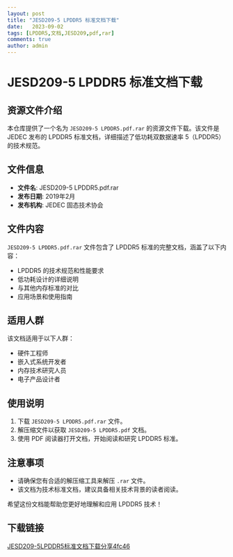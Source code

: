 ```yaml
---
layout: post
title: "JESD209-5 LPDDR5 标准文档下载"
date:   2023-09-02
tags: [LPDDR5,文档,JESD209,pdf,rar]
comments: true
author: admin
---
```

# JESD209-5 LPDDR5 标准文档下载

## 资源文件介绍

本仓库提供了一个名为 `JESD209-5 LPDDR5.pdf.rar` 的资源文件下载。该文件是 JEDEC 发布的 LPDDR5 标准文档，详细描述了低功耗双数据速率 5（LPDDR5）的技术规范。

## 文件信息

- **文件名**: JESD209-5 LPDDR5.pdf.rar
- **发布日期**: 2019年2月
- **发布机构**: JEDEC 固态技术协会

## 文件内容

`JESD209-5 LPDDR5.pdf.rar` 文件包含了 LPDDR5 标准的完整文档，涵盖了以下内容：

- LPDDR5 的技术规范和性能要求
- 低功耗设计的详细说明
- 与其他内存标准的对比
- 应用场景和使用指南

## 适用人群

该文档适用于以下人群：

- 硬件工程师
- 嵌入式系统开发者
- 内存技术研究人员
- 电子产品设计者

## 使用说明

1. 下载 `JESD209-5 LPDDR5.pdf.rar` 文件。
2. 解压缩文件以获取 `JESD209-5 LPDDR5.pdf` 文档。
3. 使用 PDF 阅读器打开文档，开始阅读和研究 LPDDR5 标准。

## 注意事项

- 请确保您有合适的解压缩工具来解压 `.rar` 文件。
- 该文档为技术标准文档，建议具备相关技术背景的读者阅读。

希望这份文档能帮助您更好地理解和应用 LPDDR5 技术！

## 下载链接

[JESD209-5LPDDR5标准文档下载分享4fc46](https://pan.quark.cn/s/d92ba807ce2b)